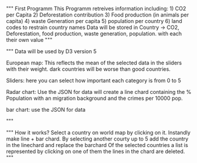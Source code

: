"""
First Programm
This Programm retreives information including:
    1) CO2 per Capita
    2) Deforestation contribution
    3) Food production (in animals per capita)
    4) waste Generation per capita
    5) population per country
    6) land codes to restrain country names
Data will be stored in
Country -> CO2, Deforestation, food production, waste generation, population.
with each their own value
"""

"""
Data will be used by D3 version 5

European map:
This reflects the mean of the selected data in the sliders with their weight.
dark countries will be worse than good countries.

Sliders:
here you can select how important each category is from 0 to 5

Radar chart:
Use the JSON for data
will create a line chard containing the % Population with an migration background and the crimes per 10000 pop.

bar chart:
use the JSON for data

"""

"""
How it works?
Select a country on world map by clicking on it.
Instandly make line + bar chard.
By selecting another courty up to 5 add the country in the linechard and replace the barchard
Of the selected countries a list is represented by clicking on one of them the lines in the chard are deleted.
"""
